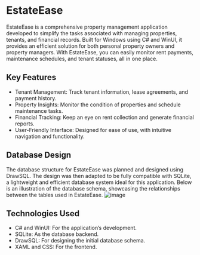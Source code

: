 # EstateEase

EstateEase is a comprehensive property management application developed to simplify the tasks associated with managing properties, tenants, and financial records. Built for Windows using C# and WinUI, it provides an efficient solution for both personal property owners and  property managers. With EstateEase, you can easily monitor rent payments, maintenance schedules, and tenant statuses, all in one place.

## Key Features

- Tenant Management: Track tenant information, lease agreements, and payment history.
- Property Insights: Monitor the condition of properties and schedule maintenance tasks.
- Financial Tracking: Keep an eye on rent collection and generate financial reports.
- User-Friendly Interface: Designed for ease of use, with intuitive navigation and functionality.

## Database Design

The database structure for EstateEase was planned and designed using DrawSQL. The design was then adapted to be fully compatible with SQLite, a lightweight and efficient database system ideal for this application.
Below is an illustration of the database schema, showcasing the relationships between the tables used in EstateEase. 
![image](https://github.com/user-attachments/assets/e425773e-19d6-45c9-959e-a5e965313d04)

## Technologies Used

- C# and WinUI: For the application’s development.
- SQLite: As the database backend.
- DrawSQL: For designing the initial database schema.
- XAML and CSS: For the frontend.
